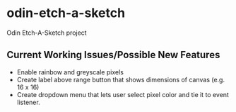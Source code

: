 # odin-etch-a-sketch
Odin Etch-A-Sketch project

<h2>Current Working Issues/Possible New Features</h2>

<ul>
  <li>Enable rainbow and greyscale pixels</li>
  <li>Create label above range button that shows dimensions of canvas (e.g. 16 x 16)</li>
  <li>Create dropdown menu that lets user select pixel color and tie it to event listener.</li>
</ul>